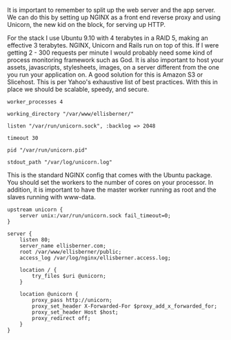 It is important to remember to split up the web server and the app server. We can do this by setting up NGINX as a front end reverse proxy and using Unicorn, the new kid on the block, for serving up HTTP.

For the stack I use Ubuntu 9.10 with 4 terabytes in a RAID 5, making an effective 3 terabytes. NGINX, Unicorn and Rails run on top of this. If I were getting 2 - 300 requests per minute I would probably need some kind of process monitoring framework such as God. It is also important to host your assets, javascripts, stylesheets, images, on a server different from the one you run your application on. A good solution for this is Amazon S3 or Slicehost. This is per Yahoo's exhaustive list of best practices. With this in place we should be scalable, speedy, and secure.

    worker_processes 4
    
    working_directory "/var/www/ellisberner/"
    
    listen "/var/run/unicorn.sock", :backlog => 2048
    
    timeout 30
    
    pid "/var/run/unicorn.pid"
    
    stdout_path "/var/log/unicorn.log"

This is the standard NGINX config that comes with the Ubuntu package. You should set the workers to the number of cores on your processor. In addition, it is important to have the master worker running as root and the slaves running with www-data.

    upstream unicorn {
        server unix:/var/run/unicorn.sock fail_timeout=0;
    }
    
    server {
    	listen 80;
    	server_name ellisberner.com;
    	root /var/www/ellisberner/public;
        access_log /var/log/nginx/ellisberner.access.log;
    
    	location / {
            try_files $uri @unicorn;
    	}
    
    	location @unicorn {
    	    proxy_pass http://unicorn;
    	    proxy_set_header X-Forwarded-For $proxy_add_x_forwarded_for;
            proxy_set_header Host $host;
    	    proxy_redirect off;
    	}
    }
